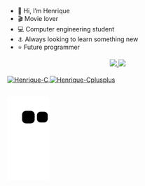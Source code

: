 - 🎃 Hi, I’m Henrique
- 🎬 Movie lover
- 💻 Computer engineering student
- ⚓ Always looking to learn something new
- ⭐ Future programmer

<div align="center">
  
  <a href="https://github.com/Henrique-Andrade-Franca">
  <img height="151em" src="https://github-readme-stats.vercel.app/api?username=Henrique-Andrade-Franca&show_icons=true&theme=github_dark&include_all_commits=true&count_private=true"/>
  <img height="151em" src="https://github-readme-stats.vercel.app/api/top-langs/?username=Henrique-Andrade-Franca&layout=compact&langs_count=7&theme=github_dark"/>
</div>
<div style="display: inline_block"><br>
  <img align="center" alt="Henrique-C" height="30" width="40" src="https://cdn.jsdelivr.net/gh/devicons/devicon/icons/c/c-original.svg" />
  <img align="center" alt="Henrique-Cplusplus" height="30" width="40" src="https://cdn.jsdelivr.net/gh/devicons/devicon/icons/cplusplus/cplusplus-original.svg" />
  
</div>
  
  ##
  
<div>
  
  ![Snake animation](https://github.com/Henrique-Andrade-Franca/Henrique-Andrade-Franca/blob/output/github-contribution-grid-snake.svg)
  
</div>
